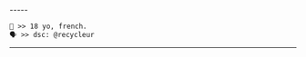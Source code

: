 
<p align="center">
  <!--<img src="https://discord.c99.nl/widget/theme-1/786717974325100564.png">-->
  <br>
</p>
-----

```diff
👤 >> 18 yo, french.
🗣️ >> dsc: @recycleur
```

-----
